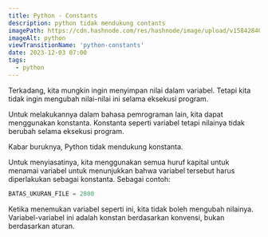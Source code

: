 ```yaml
---
title: Python - Constants
description: python tidak mendukung contants
imagePath: https://cdn.hashnode.com/res/hashnode/image/upload/v1584284080124/WSg9hzPr-.jpeg
imageAlt: python
viewTransitionName: 'python-constants'
date: 2023-12-03 07:00
tags:
  - python
---
```


Terkadang, kita mungkin ingin menyimpan nilai dalam variabel. Tetapi kita tidak ingin mengubah nilai-nilai ini selama eksekusi program. <br>

Untuk melakukannya dalam bahasa pemrograman lain, kita dapat menggunakan konstanta. Konstanta seperti variabel tetapi nilainya tidak berubah selama eksekusi program.

Kabar buruknya, Python tidak mendukung konstanta.

Untuk menyiasatinya, kita menggunakan semua huruf kapital untuk menamai variabel untuk menunjukkan bahwa variabel tersebut harus diperlakukan sebagai konstanta. Sebagai contoh:

```python
BATAS_UKURAN_FILE = 2000
```

Ketika menemukan variabel seperti ini, kita tidak boleh mengubah nilainya. Variabel-variabel ini adalah konstan berdasarkan konvensi, bukan berdasarkan aturan.
